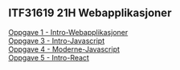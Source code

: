## ITF31619 21H Webapplikasjoner

[Oppgave 1 - Intro-Webapplikasjoner](Intro-Webapplikasjoner)  
[Oppgave 3 - Intro-Javascript](Intro-Javascript)  
[Oppgave 4 - Moderne-Javascript](Moderne-Javascript)  
[Oppgave 5 - Intro-React](Intro-React)  
